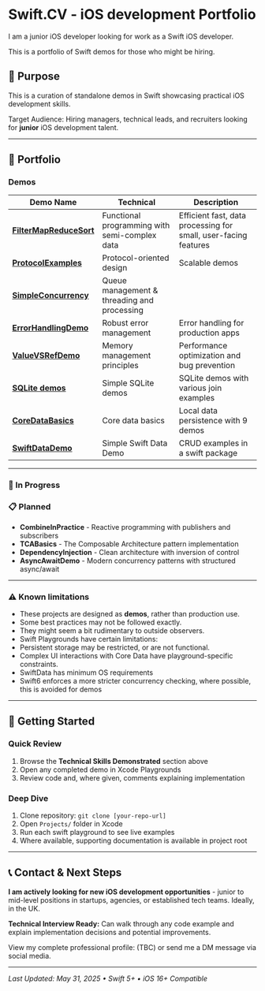 # Swift.CV - iOS development Portfolio

I am a junior iOS developer looking for work as a Swift iOS developer.

This is a portfolio of Swift demos for those who might be hiring.

## 🎯 Purpose

This is a curation of standalone demos in Swift showcasing practical iOS development skills.

Target Audience: Hiring managers, technical leads, and recruiters looking for **junior** iOS development talent.

---

## 📂 Portfolio

### Demos

| Demo Name | Technical | Description |
|------|----------------|----------------|
| **[FilterMapReduceSort](./Projects/FilterMapReduceSort.playground)** | Functional programming with semi-complex data | Efficient fast, data processing for small, user-facing features |
| **[ProtocolExamples](./Projects/ProtocolExamples.playground)** | Protocol-oriented design | Scalable demos |
| **[SimpleConcurrency](./Projects/SimpleConcurrency.playground)** | Queue management & threading and processing |
| **[ErrorHandlingDemo](./Projects/ErrorHandlingDemo.playground)** | Robust error management | Error handling for production apps |
| **[ValueVSRefDemo](./Projects/ValueVSRefDemo.playground)** | Memory management principles | Performance optimization and bug prevention |
| **[SQLite demos](./Projects/SQLite/)** | Simple SQLite demos | SQLite demos with various join examples | 
| **[CoreDataBasics](./Projects/CoreDataDemo.playground/)** | Core data basics | Local data persistence with 9 demos |
| **[SwiftDataDemo](./Projects/SwiftDataDemo/README.md)** | Simple Swift Data Demo | CRUD examples in a swift package |

---

### 🚧 In Progress


### 📋 **Planned**

- **CombineInPractice** - Reactive programming with publishers and subscribers  
- **TCABasics** - The Composable Architecture pattern implementation
- **DependencyInjection** - Clean architecture with inversion of control
- **AsyncAwaitDemo** - Modern concurrency patterns with structured async/await

---

### ⚠️ Known limitations

- These projects are designed as **demos**, rather than production use.
- Some best practices may not be followed exactly.
- They might seem a bit rudimentary to outside observers.
- Swift Playgrounds have certain limitations:
- Persistent storage may be restricted, or are not functional.
- Complex UI interactions with Core Data have playground-specific constraints.
- SwiftData has minimum OS requirements
- Swift6 enforces a more  stricter concurrency checking, where possible, this is avoided for demos

---

## 🚀 Getting Started

### Quick Review
1. Browse the **Technical Skills Demonstrated** section above
2. Open any completed demo in Xcode Playgrounds
3. Review code and, where given, comments explaining implementation

### Deep Dive
1. Clone repository: `git clone [your-repo-url]`
2. Open `Projects/` folder in Xcode
3. Run each swift playground to see live examples
4. Where available, supporting documentation is available in project root

---

## 📞 Contact & Next Steps

**I am actively looking for new iOS development opportunities** - junior to mid-level positions in startups, agencies, or established tech teams. Ideally, in the UK.

**Technical Interview Ready:** Can walk through any code example and explain implementation decisions and potential improvements.

View my complete professional profile: (TBC)
or send me a DM message via social media.

<!--[LinkedIn] | [Portfolio Website]-->

---

*Last Updated: May 31, 2025 • Swift 5+ • iOS 16+ Compatible*